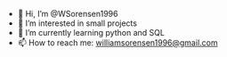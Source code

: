 - 👋 Hi, I’m @WSorensen1996
- 👀 I’m interested in small projects 
- 🌱 I’m currently learning python and SQL
- 📫 How to reach me: williamsorensen1996@gmail.com

<!---
WSorensen1996/WSorensen1996 is a ✨ special ✨ repository because its `README.md` (this file) appears on your GitHub profile.
You can click the Preview link to take a look at your changes.
--->
